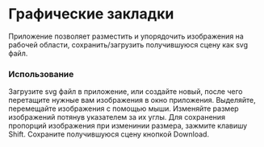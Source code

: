 # Графические закладки

Приложение позволяет разместить и упорядочить изображения на рабочей области, сохранить/загрузить получившуюся сцену как svg файл.

### Использование
Загрузите svg файл в приложение, или создайте новый, после чего перетащите нужные вам изображения в окно приложения.
Выделяйте, перемещайте изображения с помощью мыши.
Изменяйте размер изображений потянув указателем за их углы.
Для сохранения пропорций изображения при изменинии размера, зажмите клавишу Shift.
Сохраните получившуюся сцену кнопкой Download.
